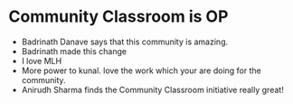 # Community Classroom is OP

- Badrinath Danave says that this community is amazing.
- Badrinath made this change
- I love MLH
- More power to kunal. love the work which your are doing for the community.
- Anirudh Sharma finds the Community Classroom initiative really great!
